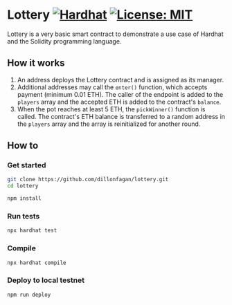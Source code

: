 # Lottery [![Hardhat][hardhat-badge]][hardhat] [![License: MIT][license-badge]][license]

[hardhat]: https://hardhat.org/
[hardhat-badge]: https://img.shields.io/badge/Built%20with-Hardhat-FFDB1C.svg
[license]: https://opensource.org/licenses/MIT
[license-badge]: https://img.shields.io/badge/License-MIT-blue.svg

Lottery is a very basic smart contract to demonstrate a use case of Hardhat and the Solidity programming language.

## How it works

1. An address deploys the Lottery contract and is assigned as its manager.
2. Additional addresses may call the `enter()` function, which accepts payment (minimum 0.01 ETH). The caller of the endpoint is added to the `players` array and the accepted ETH is added to the contract's `balance`.
3. When the pot reaches at least 5 ETH, the `pickWinner()` function is called. The contract's ETH balance is transferred to a random address in the `players` array and the array is reinitialized for another round.

## How to

### Get started
```bash
git clone https://github.com/dillonfagan/lottery.git
cd lottery

npm install
```

### Run tests
```bash
npx hardhat test
```

### Compile
```bash
npx hardhat compile
```

### Deploy to local testnet
```bash
npm run deploy
```
